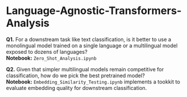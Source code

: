 # Language-Agnostic-Transformers-Analysis


**Q1.** For a downstream task like text classification, is it better to use a monolingual model trained on a single language or a multilingual model exposed to dozens of languages?  
**Notebook:** `Zero_Shot_Analysis.ipynb`

**Q2.** Given that simpler multilingual models remain competitive for classification, how do we pick the best pretrained model?  
**Notebook:** `Embedding_Similarity_Testing.ipynb` implements a tookkit to evaluate embedding quality for downstream classification.
